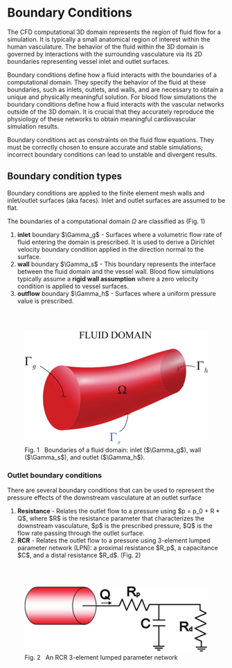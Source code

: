 # Boundary Conditions 

The CFD computational 3D domain represents the region of fluid flow for a simulation. It is typically a small anatomical region of interest within the human vasculature. The behavior of the fluid within the 3D domain is governed by interactions with the surrounding vasculature via its 2D boundaries representing vessel inlet and outlet surfaces. 

Boundary conditions define how a fluid interacts with the boundaries of a computational domain. They specify the behavior of the fluid at 
these boundaries, such as inlets, outlets, and walls, and are necessary to obtain a unique and physically meaningful solution. 
For blood flow simulations the boundary conditions define how a fluid interacts with the vascular networks outside of the 3D domain. 
It is crucial that they accurately reproduce the physiology of these networks to obtain meaningful cardiovascular simulation results.

Boundary conditions act as constraints on the fluid flow equations. They must be correctly chosen to ensure accurate and stable simulations; incorrect boundary conditions can lead to unstable and divergent results.


## Boundary condition types

Boundary conditions are applied to the finite element mesh walls and inlet/outlet surfaces (aka faces). Inlet and outlet surfaces are assumed to be flat.

The boundaries of a computational domain $\Omega$ are classified as (Fig. 1)

<ol>
 <li> <strong>inlet</strong> boundary $\Gamma_g$ - Surfaces where a volumetric flow rate of fluid entering the domain is prescribed. It is used to derive a Dirichlet velocity boundary condition applied in the direction normal to the surface.
 <li> <strong>wall</strong> boundary $\Gamma_s$ - This boundary represents the interface between the fluid domain and the vessel wall. Blood flow simulations typically assume a <strong>rigid wall assumption</strong> where a zero velocity condition is applied to vessel surfaces. 
</li>
 <li> <strong>outflow</strong> boundary $\Gamma_h$ - Surfaces where a uniform pressure value is prescribed. 
</ol>

<br> <br>
<figure>
  <img class="svImg svImgMd" src="/documentation/cfd_simulation/images/Fig_1.png">
  <figcaption class="svCaption" >Fig. 1 &nbsp Boundaries of a fluid domain: inlet ($\Gamma_g$), wall ($\Gamma_s$), and outlet ($\Gamma_h$). </figcaption>
</figure>


### Outlet boundary conditions 

There are several boundary conditions that can be used to represent the pressure effects of the downstream vasculature at an outlet surface

<ol>

<li> <strong>Resistance </strong> - Relates the outlet flow to a pressure using $p = p_0 + R * Q$, where $R$ is the resistance parameter that characterizes the downstream vasculature, $p$ is the prescribed pressure, $Q$ is the flow rate passing through the outlet surface. 
</li>

<li> <strong>RCR</strong> - Relates the outlet flow to a pressure using 3-element lumped parameter network (LPN): a proximal resistance $R_p$, a capacitance $C$, and a distal resistance $R_d$. (Fig. 2)
</li>

</ol>

<br><br>
<figure>
  <img class="svImg svImgMd" src="/documentation/cfd_simulation/images/Fig_2.png">
  <figcaption class="svCaption" >Fig. 2 &nbsp An RCR 3-element lumped parameter network </figcaption>
</figure>


